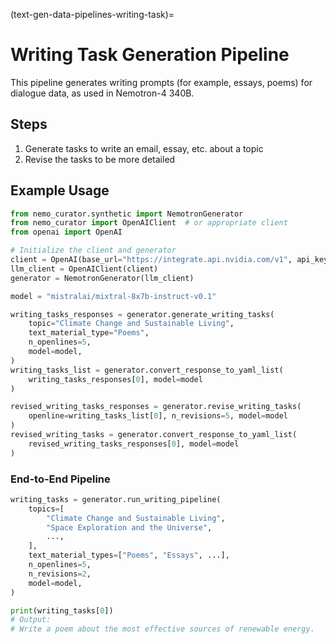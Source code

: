 (text-gen-data-pipelines-writing-task)=
# Writing Task Generation Pipeline

This pipeline generates writing prompts (for example, essays, poems) for dialogue data, as used in Nemotron-4 340B.

## Steps
1. Generate tasks to write an email, essay, etc. about a topic
2. Revise the tasks to be more detailed

## Example Usage

```python
from nemo_curator.synthetic import NemotronGenerator
from nemo_curator import OpenAIClient  # or appropriate client
from openai import OpenAI

# Initialize the client and generator
client = OpenAI(base_url="https://integrate.api.nvidia.com/v1", api_key="your-api-key")
llm_client = OpenAIClient(client)
generator = NemotronGenerator(llm_client)

model = "mistralai/mixtral-8x7b-instruct-v0.1"

writing_tasks_responses = generator.generate_writing_tasks(
    topic="Climate Change and Sustainable Living",
    text_material_type="Poems",
    n_openlines=5,
    model=model,
)
writing_tasks_list = generator.convert_response_to_yaml_list(
    writing_tasks_responses[0], model=model
)

revised_writing_tasks_responses = generator.revise_writing_tasks(
    openline=writing_tasks_list[0], n_revisions=5, model=model
)
revised_writing_tasks = generator.convert_response_to_yaml_list(
    revised_writing_tasks_responses[0], model=model
)
```

### End-to-End Pipeline

```python
writing_tasks = generator.run_writing_pipeline(
    topics=[
        "Climate Change and Sustainable Living",
        "Space Exploration and the Universe",
        ...,
    ],
    text_material_types=["Poems", "Essays", ...],
    n_openlines=5,
    n_revisions=2,
    model=model,
)

print(writing_tasks[0])
# Output:
# Write a poem about the most effective sources of renewable energy.
``` 
